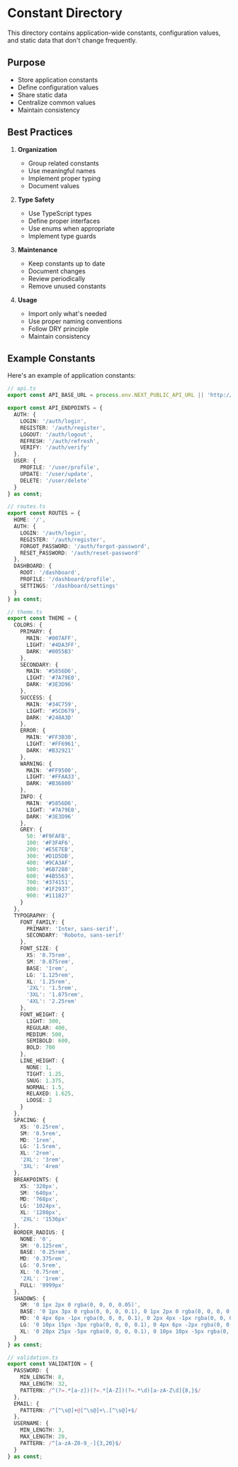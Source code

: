 # Constant Directory

This directory contains application-wide constants, configuration values, and static data that don't change frequently.

## Purpose

- Store application constants
- Define configuration values
- Share static data
- Centralize common values
- Maintain consistency

## Best Practices

1. **Organization**
   - Group related constants
   - Use meaningful names
   - Implement proper typing
   - Document values

2. **Type Safety**
   - Use TypeScript types
   - Define proper interfaces
   - Use enums when appropriate
   - Implement type guards

3. **Maintenance**
   - Keep constants up to date
   - Document changes
   - Review periodically
   - Remove unused constants

4. **Usage**
   - Import only what's needed
   - Use proper naming conventions
   - Follow DRY principle
   - Maintain consistency

## Example Constants

Here's an example of application constants:

```typescript
// api.ts
export const API_BASE_URL = process.env.NEXT_PUBLIC_API_URL || 'http://localhost:3000/api';

export const API_ENDPOINTS = {
  AUTH: {
    LOGIN: '/auth/login',
    REGISTER: '/auth/register',
    LOGOUT: '/auth/logout',
    REFRESH: '/auth/refresh',
    VERIFY: '/auth/verify'
  },
  USER: {
    PROFILE: '/user/profile',
    UPDATE: '/user/update',
    DELETE: '/user/delete'
  }
} as const;

// routes.ts
export const ROUTES = {
  HOME: '/',
  AUTH: {
    LOGIN: '/auth/login',
    REGISTER: '/auth/register',
    FORGOT_PASSWORD: '/auth/forgot-password',
    RESET_PASSWORD: '/auth/reset-password'
  },
  DASHBOARD: {
    ROOT: '/dashboard',
    PROFILE: '/dashboard/profile',
    SETTINGS: '/dashboard/settings'
  }
} as const;

// theme.ts
export const THEME = {
  COLORS: {
    PRIMARY: {
      MAIN: '#007AFF',
      LIGHT: '#4DA3FF',
      DARK: '#0055B3'
    },
    SECONDARY: {
      MAIN: '#5856D6',
      LIGHT: '#7A79E0',
      DARK: '#3E3D96'
    },
    SUCCESS: {
      MAIN: '#34C759',
      LIGHT: '#5CD679',
      DARK: '#248A3D'
    },
    ERROR: {
      MAIN: '#FF3B30',
      LIGHT: '#FF6961',
      DARK: '#B32921'
    },
    WARNING: {
      MAIN: '#FF9500',
      LIGHT: '#FFAA33',
      DARK: '#B36800'
    },
    INFO: {
      MAIN: '#5856D6',
      LIGHT: '#7A79E0',
      DARK: '#3E3D96'
    },
    GREY: {
      50: '#F9FAFB',
      100: '#F3F4F6',
      200: '#E5E7EB',
      300: '#D1D5DB',
      400: '#9CA3AF',
      500: '#6B7280',
      600: '#4B5563',
      700: '#374151',
      800: '#1F2937',
      900: '#111827'
    }
  },
  TYPOGRAPHY: {
    FONT_FAMILY: {
      PRIMARY: 'Inter, sans-serif',
      SECONDARY: 'Roboto, sans-serif'
    },
    FONT_SIZE: {
      XS: '0.75rem',
      SM: '0.875rem',
      BASE: '1rem',
      LG: '1.125rem',
      XL: '1.25rem',
      '2XL': '1.5rem',
      '3XL': '1.875rem',
      '4XL': '2.25rem'
    },
    FONT_WEIGHT: {
      LIGHT: 300,
      REGULAR: 400,
      MEDIUM: 500,
      SEMIBOLD: 600,
      BOLD: 700
    },
    LINE_HEIGHT: {
      NONE: 1,
      TIGHT: 1.25,
      SNUG: 1.375,
      NORMAL: 1.5,
      RELAXED: 1.625,
      LOOSE: 2
    }
  },
  SPACING: {
    XS: '0.25rem',
    SM: '0.5rem',
    MD: '1rem',
    LG: '1.5rem',
    XL: '2rem',
    '2XL': '3rem',
    '3XL': '4rem'
  },
  BREAKPOINTS: {
    XS: '320px',
    SM: '640px',
    MD: '768px',
    LG: '1024px',
    XL: '1280px',
    '2XL': '1536px'
  },
  BORDER_RADIUS: {
    NONE: '0',
    SM: '0.125rem',
    BASE: '0.25rem',
    MD: '0.375rem',
    LG: '0.5rem',
    XL: '0.75rem',
    '2XL': '1rem',
    FULL: '9999px'
  },
  SHADOWS: {
    SM: '0 1px 2px 0 rgba(0, 0, 0, 0.05)',
    BASE: '0 1px 3px 0 rgba(0, 0, 0, 0.1), 0 1px 2px 0 rgba(0, 0, 0, 0.06)',
    MD: '0 4px 6px -1px rgba(0, 0, 0, 0.1), 0 2px 4px -1px rgba(0, 0, 0, 0.06)',
    LG: '0 10px 15px -3px rgba(0, 0, 0, 0.1), 0 4px 6px -2px rgba(0, 0, 0, 0.05)',
    XL: '0 20px 25px -5px rgba(0, 0, 0, 0.1), 0 10px 10px -5px rgba(0, 0, 0, 0.04)'
  }
} as const;

// validation.ts
export const VALIDATION = {
  PASSWORD: {
    MIN_LENGTH: 8,
    MAX_LENGTH: 32,
    PATTERN: /^(?=.*[a-z])(?=.*[A-Z])(?=.*\d)[a-zA-Z\d]{8,}$/
  },
  EMAIL: {
    PATTERN: /^[^\s@]+@[^\s@]+\.[^\s@]+$/
  },
  USERNAME: {
    MIN_LENGTH: 3,
    MAX_LENGTH: 20,
    PATTERN: /^[a-zA-Z0-9_-]{3,20}$/
  }
} as const;
``` 